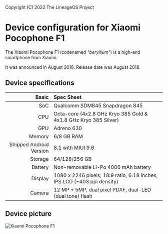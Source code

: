 Copyright (C) 2022 The LineageOS Project

Device configuration for Xiaomi Pocophone F1
=========================================

The Xiaomi Pocophone F1 (codenamed _"beryllium"_) is a high-end smartphone from Xiaomi.

It was announced in August 2018. Release date was August 2018.

## Device specifications

Basic   | Spec Sheet
-------:|:-------------------------
SoC     | Qualcomm SDM845 Snapdragon 845
CPU     | Octa-core (4x2.8 GHz Kryo 385 Gold & 4x1.8 GHz Kryo 385 Silver)
GPU     | Adreno 630
Memory  | 6/8 GB RAM
Shipped Android Version | 8.1 with MIUI 9.6
Storage | 64/128/256 GB
Battery | Non-removable Li-Po 4000 mAh battery
Display | 1080 x 2246 pixels, 18:9 ratio, 6.18 inches, IPS LCD (~403 ppi density)
Camera  | 12 MP + 5MP, dual pixel PDAF, dual-LED (dual tone) flash

## Device picture

![Xiaomi Pocophone F1](https://xiaomi-mi.com/uploads/CatalogueImage/01B_17130_1534951225.jpg "Pocophone F1 in black")

